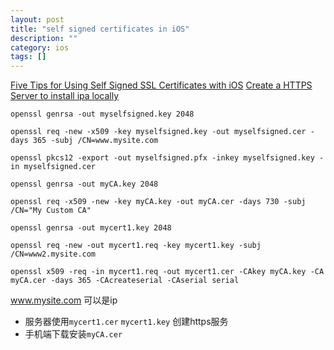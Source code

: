 ```yaml
---
layout: post
title: "self signed certificates in iOS"
description: ""
category: ios
tags: []
---
```


[Five Tips for Using Self Signed SSL Certificates with iOS](http://blog.httpwatch.com/2013/12/12/five-tips-for-using-self-signed-ssl-certificates-with-ios/)
[Create a HTTPS Server to install ipa locally](https://github.com/bumaociyuan/zxIpaServer)

```
openssl genrsa -out myselfsigned.key 2048

openssl req -new -x509 -key myselfsigned.key -out myselfsigned.cer -days 365 -subj /CN=www.mysite.com

openssl pkcs12 -export -out myselfsigned.pfx -inkey myselfsigned.key -in myselfsigned.cer

openssl genrsa -out myCA.key 2048

openssl req -x509 -new -key myCA.key -out myCA.cer -days 730 -subj /CN="My Custom CA"

openssl genrsa -out mycert1.key 2048

openssl req -new -out mycert1.req -key mycert1.key -subj /CN=www2.mysite.com

openssl x509 -req -in mycert1.req -out mycert1.cer -CAkey myCA.key -CA myCA.cer -days 365 -CAcreateserial -CAserial serial
```
www.mysite.com 可以是ip

* 服务器使用`mycert1.cer` `mycert1.key` 创建https服务
* 手机端下载安装`myCA.cer`

